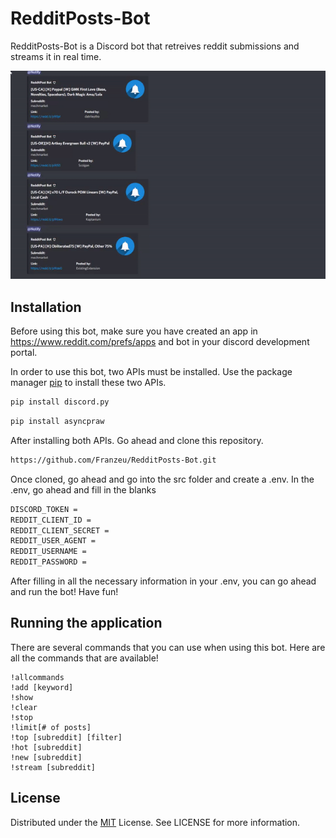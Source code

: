 # RedditPosts-Bot
RedditPosts-Bot is a Discord bot that retreives reddit submissions and streams it in real time.

![Alt text](Assets/Title.gif?raw=true "Title")

## Installation

Before using this bot, make sure you have created an app in https://www.reddit.com/prefs/apps and bot in your discord development portal. 

In order to use this bot, two APIs must be installed. Use the package manager [pip](https://pip.pypa.io/en/stable/) to install these two APIs.

```bash
pip install discord.py
```
```bash
pip install asyncpraw
```

After installing both APIs. Go ahead and clone this repository. 

```bash
https://github.com/Franzeu/RedditPosts-Bot.git
```

Once cloned, go ahead and go into the src folder and create a .env. In the .env, go ahead and fill in the blanks

```bash
DISCORD_TOKEN = 
REDDIT_CLIENT_ID = 
REDDIT_CLIENT_SECRET = 
REDDIT_USER_AGENT = 
REDDIT_USERNAME = 
REDDIT_PASSWORD = 
```

After filling in all the necessary information in your .env, you can go ahead and run the bot! Have fun!

## Running the application

There are several commands that you can use when using this bot. Here are all the commands that are available!

```
!allcommands
!add [keyword]
!show
!clear
!stop
!limit[# of posts]
!top [subreddit] [filter]
!hot [subreddit]
!new [subreddit]
!stream [subreddit]
```

## License
Distributed under the [MIT](https://choosealicense.com/licenses/mit/) License. See LICENSE for more information.